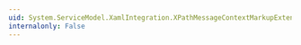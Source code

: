 ```yaml
---
uid: System.ServiceModel.XamlIntegration.XPathMessageContextMarkupExtension
internalonly: False
---
```

